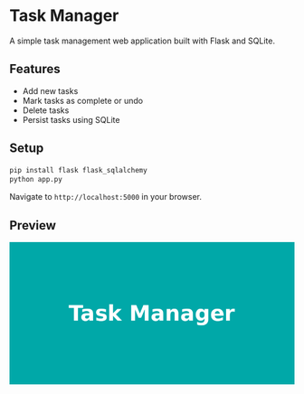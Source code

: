 # Task Manager

A simple task management web application built with Flask and SQLite.

## Features

- Add new tasks
- Mark tasks as complete or undo
- Delete tasks
- Persist tasks using SQLite

## Setup

```bash
pip install flask flask_sqlalchemy
python app.py
```

Navigate to `http://localhost:5000` in your browser.

## Preview

![Task Manager Preview](preview.png)
